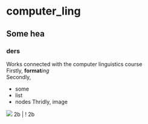 # computer_ling
## Some hea
### ders
Works connected with the computer linguistics course<br>
Firstly, **format***ing*<br>
Secondly,<br>
* some
* list
* nodes
Thridly, image
<img src="https://cdn2.static1-sima-land.com/items/2759044/0/1600.jpg?v=1527486348">
2b | ! 2b
